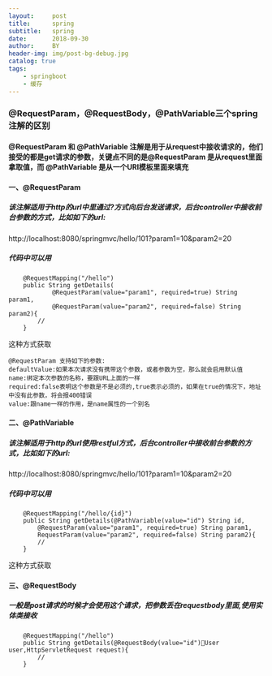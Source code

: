 ```yaml
---
layout:     post
title:      spring
subtitle:   spring
date:       2018-09-30
author:     BY
header-img: img/post-bg-debug.jpg
catalog: true
tags:
    - springboot
    - 缓存
---
```

### @RequestParam，@RequestBody，@PathVariable三个spring注解的区别
#### @RequestParam 和 @PathVariable 注解是用于从request中接收请求的，他们接受的都是get请求的参数，关键点不同的是@RequestParam 是从request里面拿取值，而 @PathVariable 是从一个URI模板里面来填充

#### 一、@RequestParam
##### 该注解适用于http的url中里通过?方式向后台发送请求，后台controller中接收前台参数的方式，比如如下的url:
http://localhost:8080/springmvc/hello/101?param1=10&param2=20
##### 代码中可以用
```
    @RequestMapping("/hello")
	public String getDetails(
			@RequestParam(value="param1", required=true) String param1,
			@RequestParam(value="param2", required=false) String param2){
        //
	}
```
这种方式获取

```
@RequestParam 支持如下的参数:
defaultValue:如果本次请求没有携带这个参数，或者参数为空，那么就会启用默认值
name:绑定本次参数的名称，要跟URL上面的一样
required:false表明这个参数是不是必须的,true表示必须的，如果在true的情况下，地址中没有此参数，将会报400错误
value:跟name一样的作用，是name属性的一个别名
```
#### 二、@PathVariable
##### 该注解适用于http的url使用restful方式，后台controller中接收前台参数的方式，比如如下的url:
http://localhost:8080/springmvc/hello/101?param1=10&param2=20
##### 代码中可以用
```
    @RequestMapping("/hello/{id}")
	public String getDetails(@PathVariable(value="id") String id,
        @RequestParam(value="param1", required=true) String param1,
        RequestParam(value="param2", required=false) String param2){
        //
	}
```
这种方式获取

#### 三、@RequestBody
##### 一般是post请求的时候才会使用这个请求，把参数丢在requestbody里面,使用实体类接收
```
    @RequestMapping("/hello")
	public String getDetails(@RequestBody(value="id")User user,HttpServletRequest request){
        //
	}
```
